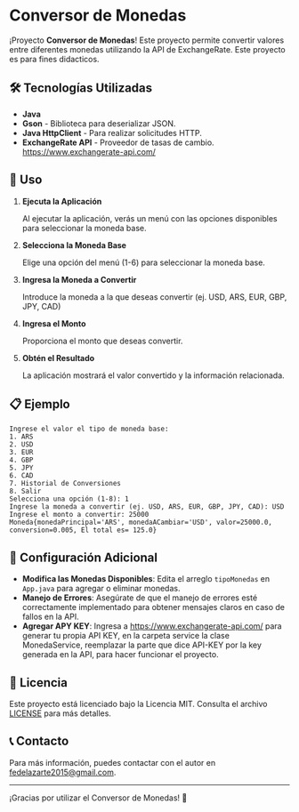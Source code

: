 # Conversor de Monedas

¡Proyecto **Conversor de Monedas**! Este proyecto permite convertir valores entre diferentes monedas utilizando la API de ExchangeRate. Este proyecto es para fines didacticos.

## 🛠️ Tecnologías Utilizadas

- **Java**
- **Gson** - Biblioteca para deserializar JSON.
- **Java HttpClient** - Para realizar solicitudes HTTP.
- **ExchangeRate API** - Proveedor de tasas de cambio. https://www.exchangerate-api.com/

## 🧩 Uso

1. **Ejecuta la Aplicación**

   Al ejecutar la aplicación, verás un menú con las opciones disponibles para seleccionar la moneda base.

2. **Selecciona la Moneda Base**

   Elige una opción del menú (1-6) para seleccionar la moneda base.

3. **Ingresa la Moneda a Convertir**

   Introduce la moneda a la que deseas convertir (ej. USD, ARS, EUR, GBP, JPY, CAD)

4. **Ingresa el Monto**

   Proporciona el monto que deseas convertir.

5. **Obtén el Resultado**

   La aplicación mostrará el valor convertido y la información relacionada.

## 📋 Ejemplo

```
Ingrese el valor el tipo de moneda base:
1. ARS
2. USD
3. EUR
4. GBP
5. JPY
6. CAD
7. Historial de Conversiones
8. Salir
Selecciona una opción (1-8): 1
Ingrese la moneda a convertir (ej. USD, ARS, EUR, GBP, JPY, CAD): USD
Ingrese el monto a convertir: 25000
Moneda{monedaPrincipal='ARS', monedaACambiar='USD', valor=25000.0, conversion=0.005, El total es= 125.0}

```

## 🔧 Configuración Adicional

- **Modifica las Monedas Disponibles**: Edita el arreglo `tipoMonedas` en `App.java` para agregar o eliminar monedas.
- **Manejo de Errores**: Asegúrate de que el manejo de errores esté correctamente implementado para obtener mensajes claros en caso de fallos en la API.
- **Agregar APY KEY**: Ingresa a https://www.exchangerate-api.com/ para generar tu propia API KEY, en la carpeta service la clase MonedaService, reemplazar la parte que dice API-KEY por la key generada en la API, para hacer funcionar el proyecto.

## 📜 Licencia

Este proyecto está licenciado bajo la Licencia MIT. Consulta el archivo [LICENSE](LICENSE) para más detalles.

## 📞 Contacto

Para más información, puedes contactar con el autor en [fedelazarte2015@gmail.com](mailto:tu_email@ejemplo.com).

---

¡Gracias por utilizar el Conversor de Monedas! 🌟
